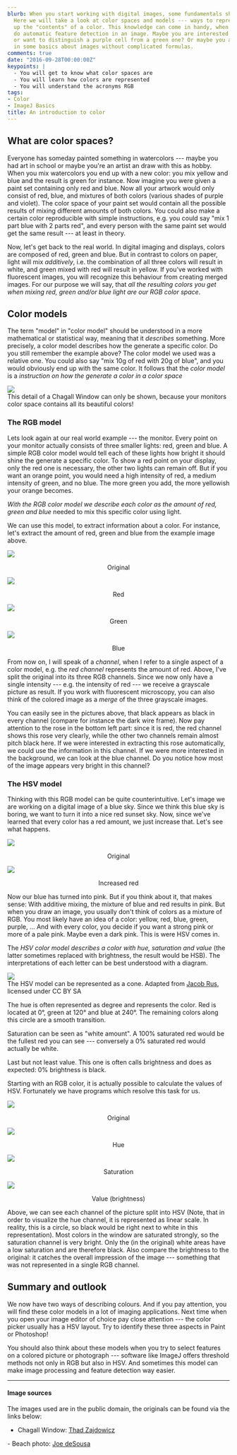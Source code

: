```yaml
---
blurb: When you start working with digital images, some fundamentals should be known.
  Here we will take a look at color spaces and models --- ways to represent and break
  up the "contents" of a color. This knowledge can come in handy, when you want to
  do automatic feature detection in an image. Maybe you are interested in red precipitates
  or want to distinguish a purple cell from a green one? Or maybe you are just interested
  in some basics about images without complicated formulas.
comments: true
date: "2016-09-28T00:00:00Z"
keypoints: |
  - You will get to know what color spaces are
  - You will learn how colors are represented
  - You will understand the acronyms RGB
tags:
- Color
- ImageJ Basics
title: An introduction to color
---
```


## What are color spaces?

Everyone has someday painted something in watercolors --- maybe you had art in school or maybe you're an artist an draw with this as hobby. When you mix watercolors you end up with a new color: you mix yellow and blue and the result is green for instance. Now imagine you were given a paint set containing only red and blue. Now all your artwork would only consist of red, blue, and mixtures of both colors (various shades of purple and violet). The color space of your paint set would contain all the possible results of mixing different amounts of both colors. You could also make a certain color reproducible with simple instructions, e.g. you could say "mix 1 part blue with 2 parts red", and every person with the same paint set would get the same result --- at least in theory.

Now, let's get back to the real world. In digital imaging and displays, colors are composed of red, green and blue. But in contrast to colors on paper, light will mix *additively*, i.e. the combination of all three colors will result in white, and green mixed with red will result in yellow. If you've worked with fluorescent images, you will recognize this behaviour from creating merged images. For our purpose we will say, that *all the resulting colors you get when mixing red, green and/or blue light are our RGB color space*.

## Color models

The term "model" in "color model" should be understood in a more mathematical or statistical way, meaning that it *describes* something. More precisely, a color model describes how the generate a specific color. Do you still remember the example above? The color model we used was a relative one. You could also say "mix 10g of red with 20g of blue", and you would obviously end up with the same color. It follows that the *color model* is a *instruction on how the generate a color in a color space*

<div class="grid-x align-center">
    <div class="cell large-6">
        <div class="card">
        <img src="/images/color_examples/example_small.jpg" itemprop="image" />
        <div class="card-section sub">This detail of a Chagall Window can only be shown, because your monitors color space contains all its beautiful colors!</div>
        </div>
    </div>
</div>

### The RGB model

Lets look again at our real world example --- the monitor. Every point on your monitor actually consists of three smaller lights: red, green and blue. A simple RGB color model would tell each of these lights how bright it should shine the generate a specific color. To show a red point on your display, only the red one is necessary, the other two lights can remain off. But if you want an orange point, you would need a high intensity of red, a medium intensity of green, and no blue. The more green you add, the more yellowish your orange becomes.

*With the RGB color model we describe each color as the amount of red, green and blue* needed to mix this specific color using light.

We can use this model, to extract information about a color. For instance, let's extract the amount of red, green and blue from the example image above.

<div class="grid-x grid-padding-x">
    <div class="cell medium-3">
        <div class="card"><img src="/images/color_examples/example_small.jpg" />
        <div class="card-section"><p class="sub" style="text-align:center">Original</p></div></div>
    </div>
    <div class="cell medium-3">
        <div class="card"><img src="/images/color_examples/Red.jpg" />
        <div class="card-section"><p class="sub" style="text-align:center">Red</p></div></div>
    </div>
    <div class="cell medium-3">
        <div class="card"><img src="/images/color_examples/Green.jpg" />
        <div class="card-section"><p class="sub" style="text-align:center">Green</p></div></div>
    </div>
    <div class="cell medium-3">
        <div class="card"><img src="/images/color_examples/Blue.jpg" />
        <div class="card-section"><p class="sub" style="text-align:center">Blue</p></div></div>
    </div>
</div>

From now on, I will speak of a *channel*, when I refer to a single aspect of a color model, e.g. the *red channel* represents the amount of red. Above, I've split the original into its three RGB channels. Since we now only have a single intensity --- e.g. the intensity of red --- we receive a grayscale picture as result. If you work with fluorescent microscopy, you can also think of the colored image as a *merge* of the three grayscale images.

You can easily see in the pictures above, that black appears as black in every channel (compare for instance the dark wire frame). Now pay attention to the rose in the bottom left part: since it is red, the red channel shows this rose very clearly, while the other two channels remain almost pitch black here. If we were interested in extracting this rose automatically, we could use the information in this channel. If we were more interested in the background, we can look at the blue channel. Do you notice how most of the image appears very bright in this channel?

### The HSV model

Thinking with this RGB model can be quite counterintuitive. Let's image we are working on a digital image of a blue sky. Since we think this blue sky is boring, we want to turn it into a nice red sunset sky. Now, since we've learned that every color has a red amount, we just increase that. Let's see what happens. 

<div class="grid-x grid-padding-x">
    <div class="cell medium-6">
        <div class="card"><img src="/images/color_examples/rgb_original.jpg" />
        <div class="card-section"><p class="sub" style="text-align:center">Original</p></div></div>
    </div>
    <div class="cell medium-6">
        <div class="card"><img src="/images/color_examples/rgb_with_red.jpg" />
        <div class="card-section"><p class="sub" style="text-align:center">Increased red</p></div></div>
    </div>
</div>

Now our blue has turned into pink. But if you think about it, that makes sense: With additive mixing, the mixture of blue and red results in pink. But when you draw an image, you usually don't think of colors as a mixture of RGB. You most likely have an idea of a color: yellow, red, blue, green, purple, ... And with every color, you decide if you want a strong pink or more of a pale pink. Maybe even a dark pink. This is were HSV comes in.

The *HSV color model describes a color with hue, saturation and value* (the latter sometimes replaced with brightness, the result would be HSB). The interpretations of each letter can be best understood with a diagram.

<div class="grid-x align-center">
    <div class="cell large-6">
        <div class="card">
            <img src="/images/color_examples/hsv_model.png" />
            <div class="card-section sub">The HSV model can be represented as a cone. Adapted from <a href="https://commons.wikimedia.org/wiki/File:Hsl-hsv_models.svg" target="_blank">Jacob Rus</a>, licensed under CC BY SA</div>
        </div>
    </div>
</div>

The hue is often represented as degree and represents the color. Red is located at 0°, green at 120° and blue at 240°. The remaining colors along this circle are a smooth transition.

Saturation can be seen as "white amount". A 100% saturated red would be the fullest red you can see --- conversely a 0% saturated red would actually be white.

Last but not least value. This one is often calls brightness and does as expected: 0% brightness is black.

Starting with an RGB color, it is actually possible to calculate the values of HSV. Fortunately we have programs which resolve this task for us.

<div class="grid-x grid-padding-x">
    <div class="cell medium-3">
        <div class="card">
            <img src="/images/color_examples/example_small.jpg" />
            <div class="card-section"><p class="sub" style="text-align:center">Original</p></div>
        </div>
    </div>
    <div class="cell medium-3">
        <div class="card">
            <img src="/images/color_examples/Hue.jpg" />
            <div class="card-section"><p class="sub" style="text-align:center">Hue</p></div>
        </div>
    </div>
    <div class="cell medium-3">
        <div class="card">
            <img src="/images/color_examples/Saturation.jpg" />
            <div class="card-section"><p class="sub" style="text-align:center">Saturation</p></div>
        </div>
    </div>
    <div class="cell medium-3">
        <div class="card">
            <img src="/images/color_examples/Brightness.jpg" />
            <div class="card-section"><p class="sub" style="text-align:center">Value (brightness)</p></div>
        </div>
    </div>
</div>

Above, we can see each channel of the picture split into HSV (Note, that in order to visualize the hue channel, it is represented as linear scale. In reality, this is a circle, so black would be right next to white in this representation). Most colors in the window are saturated strongly, so the saturation channel is very bright. Only the (in the original) white areas have a low saturation and are therefore black. Also compare the brightness to the original: it catches the overall impression of the image --- something that was not represented in a single RGB channel.

## Summary and outlook

We now have two ways of describing colours. And if you pay attention, you will find these color models in a lot of imaging applications. Next time when you open your image editor of choice pay close attention --- the color picker usually has a HSV layout. Try to identify these three aspects in Paint or Photoshop!

You should also think about these models when you try to select features on a colored picture or photograph --- software like ImageJ offers threshold methods not only in RGB but also in HSV. And sometimes this model can make image processing and feature detection way easier.

----

#### Image sources

The images used are in the public domain, the originals can be found via the links below:

- Chagall Window: <a href="https://www.flickr.com/photos/thadz/11257267733/" target="_blank">Thad Zajdowicz
</a>
- Beach photo: <a href="https://www.flickr.com/photos/mustangjoe/26793374391/" target="_blank">Joe deSousa
</a>